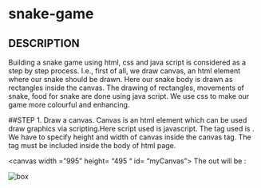 # snake-game

## DESCRIPTION
  Building a snake game using html, css and java script is considered as a step by step process.
  I.e., first of all, we draw canvas, an html element where our snake should be drawn. Here our snake body is drawn as rectangles inside the canvas. The drawing of rectangles, movements of snake, food for snake are done using java script. We use css to make our game more colourful and enhancing.

##STEP 1. Draw a canvas.
  Canvas is an html element which can be used draw graphics via scripting.Here script used is javascript. The tag used is <canvas></canvas>. We have to specify height and width of canvas inside the canvas tag. The tag must be included inside the body of html page.
  
  <canvas  width =”995” height= “495 “ id= “myCanvas”></canvas>
  The out will be :
  
  ![box](https://user-images.githubusercontent.com/52073455/61852263-ab332180-aed6-11e9-8b49-231226c24688.png)
  
  
  
